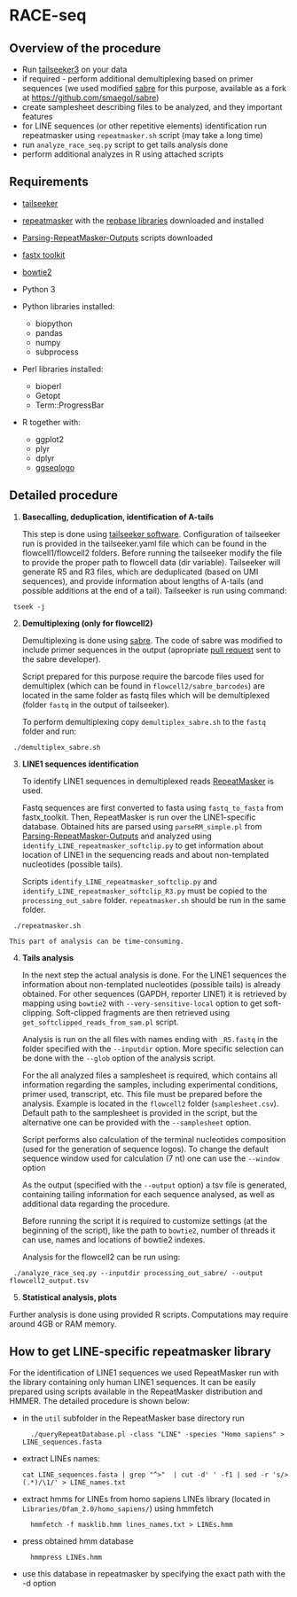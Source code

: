 # RACE-seq

## Overview of the procedure

- Run [tailseeker3](https://github.com/hyeshik/tailseeker) on your data
- if required - perform additional demultiplexing based on primer sequences (we used modified [sabre](https://github.com/najoshi/sabre) for this purpose, available as a fork at <https://github.com/smaegol/sabre>)
- create samplesheet describing files to be analyzed, and they important features
- for LINE sequences (or other repetitive elements) identification run repeatmasker using `repeatmasker.sh` script (may take a long time)
- run `analyze_race_seq.py` script to get tails analysis done
- perform additional analyzes in R using attached scripts

## Requirements

- [tailseeker](https://github.com/hyeshik/tailseeker)
- [repeatmasker](http://www.repeatmasker.org/) with the [repbase libraries](http://www.girinst.org/server/RepBase/index.php) downloaded and installed
- [Parsing-RepeatMasker-Outputs](https://github.com/4ureliek/Parsing-RepeatMasker-Outputs) scripts downloaded
- [fastx toolkit](http://hannonlab.cshl.edu/fastx_toolkit/)
- [bowtie2](http://bowtie-bio.sourceforge.net/bowtie2/index.shtml)
- Python 3
- Python libraries installed:

  - biopython
  - pandas
  - numpy
  - subprocess

- Perl libraries installed:

  - bioperl
  - Getopt
  - Term::ProgressBar

- R together with:

  - ggplot2
  - plyr
  - dplyr
  - [ggseqlogo](https://github.com/omarwagih/ggseqlogo)

## Detailed procedure

1. **Basecalling, deduplication, identification of A-tails**

    This step is done using [tailseeker software](https://github.com/hyeshik/tailseeker). Configuration of tailseeker run is provided in the tailseeker.yaml file which can be found in the flowcell1/flowcell2 folders. Before running the tailseeker modify the file to provide the proper path to flowcell data (dir variable). Tailseeker will generate R5 and R3 files, which are deduplicated (based on UMI sequences), and provide information about lengths of A-tails (and possible additions at the end of a tail). Tailseeker is run using command:

  ```
   tseek -j
  ```

2. **Demultiplexing (only for flowcell2)**

    Demultiplexing is done using [sabre](https://github.com/najoshi/sabre). The code of sabre was modified to include primer sequences in the output (apropriate [pull request](https://github.com/najoshi/sabre/pull/8) sent to the sabre developer).

    Script prepared for this purpose require the barcode files used for demultiplex (which can be found in `flowcell2/sabre_barcodes`) are located in the same folder as fastq files which will be demultiplexed (folder `fastq` in the output of tailseeker).

    To perform demultiplexing copy `demultiplex_sabre.sh` to the `fastq` folder and run:

  ```
   ./demultiplex_sabre.sh
  ```

3. **LINE1 sequences identification**

    To identify LINE1 sequences in demultiplexed reads [RepeatMasker](http://www.repeatmasker.org/) is used.

    Fastq sequences are first converted to fasta using `fastq_to_fasta` from fastx_toolkit. Then, RepeatMasker is run over the LINE1-specific database. Obtained hits are parsed using `parseRM_simple.pl` from [Parsing-RepeatMasker-Outputs](https://github.com/4ureliek/Parsing-RepeatMasker-Outputs) and analyzed using `identify_LINE_repeatmasker_softclip.py` to get information about location of LINE1 in the sequencing reads and about non-templated nucleotides (possible tails).

    Scripts `identify_LINE_repeatmasker_softclip.py` and `identify_LINE_repeatmasker_softclip_R3.py` must be copied to the `processing_out_sabre` folder. `repeatmasker.sh` should be run in the same folder.

  ```
   ./repeatmasker.sh
  ```

    This part of analysis can be time-consuming.

4. **Tails analysis**

    In the next step the actual analysis is done. For the LINE1 sequences the information about non-templated nucleotides (possible tails) is already obtained. For other sequences (GAPDH, reporter LINE1) it is retrieved by mapping using `bowtie2` with `--very-sensitive-local` option to get soft-clipping. Soft-clipped fragments are then retrieved using `get_softclipped_reads_from_sam.pl` script.

    Analysis is run on the all files with names ending with `_R5.fastq` in the folder specified with the `--inputdir` option. More specific selection can be done with the `--glob` option of the analysis script.

    For the all analyzed files a samplesheet is required, which contains all information regarding the samples, including experimental conditions, primer used, transcript, etc. This file must be prepared before the analysis. Example is located in the `flowcell2` folder (`samplesheet.csv`). Default path to the samplesheet is provided in the script, but the alternative one can be provided with the `--samplesheet` option.

    Script performs also calculation of the terminal nucleotides composition (used for the generation of sequence logos). To change the default sequence window used for calculation (7 nt) one can use the `--window` option

    As the output (specified with the `--output` option) a tsv file is generated, containing tailing information for each sequence analysed, as well as additional data regarding the procedure.

    Before running the script it is required to customize settings (at the beginning of the script), like the path to `bowtie2`, number of threads it can use, names and locations of bowtie2 indexes.

    Analysis for the flowcell2 can be run using:

  ```
   ./analyze_race_seq.py --inputdir processing_out_sabre/ --output flowcell2_output.tsv
  ```

5. **Statistical analysis, plots**

  Further analysis is done using provided R scripts. Computations may require around 4GB or RAM memory.

## How to get LINE-specific repeatmasker library

For the identification of LINE1 sequences we used RepeatMasker run with the library containing only human LINE1 sequences. It can be easily prepared using scripts available in the RepeatMasker distribution and HMMER. The detailed procedure is shown below:

- in the `util` subfolder in the RepeatMasker base directory run

  ```
    ./queryRepeatDatabase.pl -class "LINE" -species "Homo sapiens" > LINE_sequences.fasta
  ```

- extract LINEs names:

  ```
  cat LINE_sequences.fasta | grep "^>"  | cut -d' ' -f1 | sed -r 's/>(.*)/\1/' > LINE_names.txt
  ```

- extract hmms for LINEs from homo sapiens LINEs library (located in `Libraries/Dfam_2.0/homo_sapiens/`) using hmmfetch

  ```
    hmmfetch -f masklib.hmm lines_names.txt > LINEs.hmm
  ```

- press obtained hmm database

  ```
    hmmpress LINEs.hmm
  ```

- use this database in repeatmasker by specifying the exact path with the -d option
